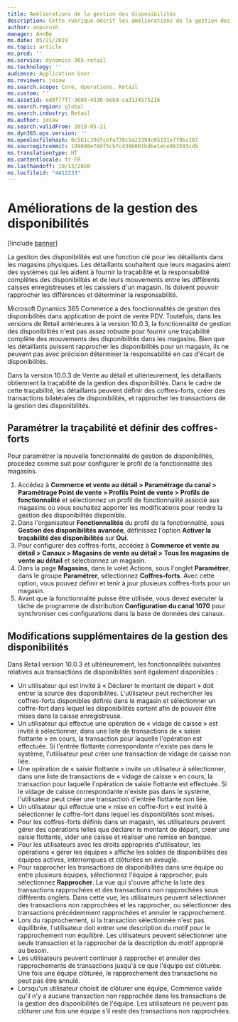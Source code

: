 ```yaml
---
title: Améliorations de la gestion des disponibilités
description: Cette rubrique décrit les améliorations de la gestion des disponibilités dans POS pour Dynamics 365 Commerce.
author: anpurush
manager: AnnBe
ms.date: 05/21/2019
ms.topic: article
ms.prod: ''
ms.service: dynamics-365-retail
ms.technology: ''
audience: Application User
ms.reviewer: josaw
ms.search.scope: Core, Operations, Retail
ms.custom: ''
ms.assetid: ed0f77f7-3609-4330-bebd-ca3134575216
ms.search.region: global
ms.search.industry: Retail
ms.author: josaw
ms.search.validFrom: 2019-05-21
ms.dyn365.ops.version: ''
ms.openlocfilehash: 0c561c39dfcbfa739c5a22394c05191e7f9bc107
ms.sourcegitcommit: 199848e78df5cb7c439b001bdbe1ece963593cdb
ms.translationtype: HT
ms.contentlocale: fr-FR
ms.lasthandoff: 10/13/2020
ms.locfileid: "4412233"
---
```

# <a name="cash-management-improvements"></a>Améliorations de la gestion des disponibilités

[!include [banner](includes/banner.md)]


La gestion des disponibilités est une fonction clé pour les détaillants dans les magasins physiques. Les détaillants souhaitent que leurs magasins aient des systèmes qui les aident à fournir la traçabilité et la responsabilité complètes des disponibilités et de leurs mouvements entre les différents caisses enregistreuses et les caissiers d'un magasin. Ils doivent pouvoir rapprocher les différences et déterminer la responsabilité.


Microsoft Dynamics 365 Commerce a des fonctionnalités de gestion des disponibilités dans application de point de vente PDV. Toutefois, dans les versions de Retail antérieures à la version 10.0.3, la fonctionnalité de gestion des disponibilités n'est pas assez robuste pour fournir une traçabilité complète des mouvements des disponibilités dans les magasins. Bien que les détaillants puissent rapprocher les disponibilités pour un magasin, ils ne peuvent pas avec précision déterminer la responsabilité en cas d'écart de disponibilités.


Dans la version 10.0.3 de Vente au détail et ultérieurement, les détaillants obtiennent la traçabilité de la gestion des disponibilités. Dans le cadre de cette traçabilité, les détaillants peuvent définir des coffres-forts, créer des transactions bilatérales de disponibilités, et rapprocher les transactions de la gestion des disponibilités.

## <a name="set-up-traceability-and-define-safes"></a>Paramétrer la traçabilité et définir des coffres-forts

Pour paramétrer la nouvelle fonctionnalité de gestion de disponibilités, procédez comme suit pour configurer le profil de la fonctionnalité des magasins.

1. Accédez à **Commerce et vente au détail \> Paramétrage du canal \> Paramétrage Point de vente \> Profils Point de vente \> Profils de fonctionnalité** et sélectionnez un profil de fonctionnalité associé aux magasins où vous souhaitez apporter les modifications pour rendre la gestion des disponibilités disponible.
2. Dans l'organisateur **Fonctionnalités** du profil de la fonctionnalité, sous **Gestion des disponibilités avancée**, définissez l'option **Activer la traçabilité des disponibilités** sur **Oui**.
3. Pour configurer des coffres-forts, accédez à **Commerce et vente au détail \> Canaux \> Magasins de vente au détail \> Tous les magasins de vente au détail** et sélectionnez un magasin.
4. Dans la page **Magasins**, dans le volet Actions, sous l'onglet **Paramétrer**, dans le groupe **Paramétrer**, sélectionnez **Coffres-forts**. Avec cette option, vous pouvez définir et tenir à jour plusieurs coffres-forts pour un magasin.
4. Avant que la fonctionnalité puisse être utilisée, vous devez exécuter la tâche de programme de distribution **Configuration du canal 1070** pour synchroniser ces configurations dans la base de données des canaux.

## <a name="additional-cash-management-changes"></a>Modifications supplémentaires de la gestion des disponibilités

Dans Retail version 10.0.3 et ultérieurement, les fonctionnalités suivantes relatives aux transactions de disponibilités sont également disponibles :

- Un utilisateur qui est invité à « Déclarer le montant de départ » doit entrer la source des disponibilités. L'utilisateur peut rechercher les coffres-forts disponibles définis dans le magasin et sélectionner un coffre-fort dans lequel les disponibilités sortent afin de pouvoir être mises dans la caisse enregistreuse.
- Un utilisateur qui effectue une opération de « vidage de caisse » est invité à sélectionner, dans une liste de transactions de « saisie flottante » en cours, la transaction pour laquelle l'opération est effectuée. Si l'entrée flottante correspondante n'existe pas dans le système, l'utilisateur peut créer une transaction de vidage de caisse non liée.
- Une opération de « saisie flottante » invite un utilisateur à sélectionner, dans une liste de transactions de « vidage de caisse » en cours, la transaction pour laquelle l'opération de saisie flottante est effectuée. Si le vidage de caisse correspondante n'existe pas dans le système, l'utilisateur peut créer une transaction d'entrée flottante non liée.
- Un utilisateur qui effectue une « mise en coffre-fort » est invité à sélectionner le coffre-fort dans lequel les disponibilités sont mises.
- Pour les coffres-forts définis dans un magasin, les utilisateurs peuvent gérer des opérations telles que déclarer le montant de départ, créer une saisie flottante, vider une caisse et réaliser une remise en banque.
- Pour les utilisateurs avec les droits appropriés d'utilisateur, les opérations « gérer les équipes » affiche les soldes de disponibilités des équipes actives, interrompues et clôturées en aveugle.
- Pour rapprocher les transactions de disponibilités dans une équipe ou entre plusieurs équipes, sélectionnez l'équipe à rapprocher, puis sélectionnez **Rapprocher**. La vue qui s'ouvre affiche la liste des transactions rapprochées et des transactions non rapprochées sous différents onglets. Dans cette vue, les utilisateurs peuvent sélectionner des transactions non rapprochées et les rapprocher, ou sélectionner des transactions précédemment rapprochées et annuler le rapprochement.
- Lors du rapprochement, si la transaction sélectionnée n'est pas équilibrée, l'utilisateur doit entrer une description du motif pour le rapprochement non équilibré. Les utilisateurs peuvent sélectionner une seule transaction et la rapprocher de la description du motif approprié au besoin.
- Les utilisateurs peuvent continuer à rapprocher et annuler des rapprochements de transactions jusqu'à ce que l'équipe est clôturée. Une fois une équipe clôturée, le rapprochement des transactions ne peut pas être annulé.
- Lorsqu'un utilisateur choisit de clôturer une équipe, Commerce valide qu'il n'y a aucune transaction non rapprochée dans les transactions de la gestion des disponibilités de l'équipe. Les utilisateurs ne peuvent pas clôturer une fois une équipe s'il reste des transactions non rapprochées.
